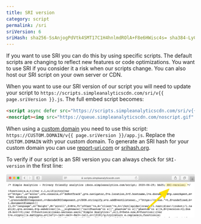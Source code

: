 ```yaml
---
title: SRI version
category: script
permalink: /sri
sriVersion: 6
sriHash: sha256-SsAnjogPdVtk4SMT17C1H4hnlmdROlA+F8e6HWisc4s= sha384-LyCEiwCP+ZHrg0L2SL6oSPengdhyuzj0UVZ5vk/Nb3D8Pdz5FHc2rDk/5Kvv+TxK sha512-G62RkDPYjOD3RbUpgAHIHpZ8hDCheNWZbPx7GG5S0HCOBtaA0ZkNpYK/ioAmcS7im1KQOTXQqcGfNGDaaOg6GA==
---
```


If you want to use SRI you can do this by using specific scripts. The default scripts are changing to reflect new features or code optimizations. You want to use SRI if you consider it a risk when our scripts change. You can also host our SRI script on your own server or CDN.

When you want to use our SRI version of our script you will need to update your script to `https://scripts.simpleanalyticscdn.com/sri/v{{ page.sriVersion }}.js`. The full embed script becomes:

<!-- prettier-ignore -->
```html
<script async defer src="https://scripts.simpleanalyticscdn.com/sri/v{{ page.sriVersion }}.js" integrity="{{ page.sriHash }}" crossorigin="anonymous"></script>
<noscript><img src="https://queue.simpleanalyticscdn.com/noscript.gif" alt="" referrerpolicy="no-referrer-when-downgrade" /></noscript>
```

When using a [custom domain](/bypass-ad-blockers) you need to use this script: `https://CUSTOM.DOMAIN/v{{ page.sriVersion }}/app.js`. Replace the `CUSTOM.DOMAIN` with your custom domain. To generate an SRI hash for your custom domain you can use [report-uri.com](https://report-uri.com/home/sri_hash) or [srihash.org](https://www.srihash.org/).

To verify if our script is an SRI version you can always check for `SRI-version` in the first line:

<img class="border" src="/images/script-in-safari-sri-version.png" alt="SRI script viewed in the Safari browser" />
